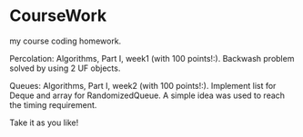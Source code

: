 # CourseWork

my course coding homework.

Percolation: Algorithms, Part I, week1 (with 100 points!:). Backwash problem solved by using 2 UF objects.

Queues: Algorithms, Part I, week2 (with 100 points!:). Implement list for Deque and array for RandomizedQueue. A simple idea was used to reach the timing requirement.


Take it as you like!
